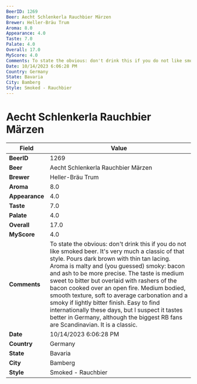 ```yaml
---
BeerID: 1269
Beer: Aecht Schlenkerla Rauchbier Märzen
Brewer: Heller-Bräu Trum
Aroma: 8.0
Appearance: 4.0
Taste: 7.0
Palate: 4.0
Overall: 17.0
MyScore: 4.0
Comments: To state the obvious: don't drink this if you do not like smoked beer. It's very much a classic of that style. Pours dark brown with thin tan lacing. Aroma is malty and (you guessed) smoky: bacon and ash to be more precise. The taste is medium sweet to bitter but overlaid with rashers of the bacon cooked over an open fire. Medium bodied, smooth texture, soft to average carbonation and a smoky if lightly bitter finish. Easy to find internationally these days, but I suspect it tastes better in Germany, although the biggest RB fans are Scandinavian. It is a classic.
Date: 10/14/2023 6:06:28 PM
Country: Germany
State: Bavaria
City: Bamberg
Style: Smoked - Rauchbier
---
```


# Aecht Schlenkerla Rauchbier Märzen

| Field         | Value |
|---------------|-------|
| **BeerID** | 1269 |
| **Beer** | Aecht Schlenkerla Rauchbier Märzen |
| **Brewer** | Heller-Bräu Trum |
| **Aroma** | 8.0 |
| **Appearance** | 4.0 |
| **Taste** | 7.0 |
| **Palate** | 4.0 |
| **Overall** | 17.0 |
| **MyScore** | 4.0 |
| **Comments** | To state the obvious: don't drink this if you do not like smoked beer. It's very much a classic of that style. Pours dark brown with thin tan lacing. Aroma is malty and (you guessed) smoky: bacon and ash to be more precise. The taste is medium sweet to bitter but overlaid with rashers of the bacon cooked over an open fire. Medium bodied, smooth texture, soft to average carbonation and a smoky if lightly bitter finish. Easy to find internationally these days, but I suspect it tastes better in Germany, although the biggest RB fans are Scandinavian. It is a classic. |
| **Date** | 10/14/2023 6:06:28 PM |
| **Country** | Germany |
| **State** | Bavaria |
| **City** | Bamberg |
| **Style** | Smoked - Rauchbier |
